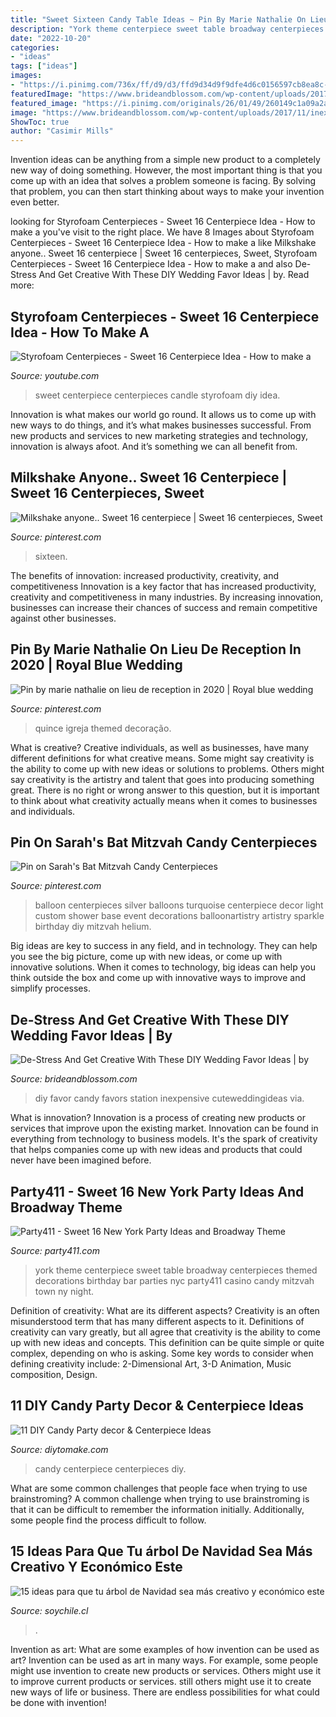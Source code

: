 ```yaml
---
title: "Sweet Sixteen Candy Table Ideas ~ Pin By Marie Nathalie On Lieu De Reception In 2020"
description: "York theme centerpiece sweet table broadway centerpieces themed decorations birthday bar parties nyc party411 casino candy mitzvah town ny night"
date: "2022-10-20"
categories:
- "ideas"
tags: ["ideas"]
images:
- "https://i.pinimg.com/736x/ff/d9/d3/ffd9d34d9f9dfe4d6c0156597cb8ea8c--custom-balloons-candy-centerpieces.jpg"
featuredImage: "https://www.brideandblossom.com/wp-content/uploads/2017/11/inexpensive-wedding-favors-best-photos-6.jpg"
featured_image: "https://i.pinimg.com/originals/26/01/49/260149c1a09a2af0b0de085307acb607.jpg"
image: "https://www.brideandblossom.com/wp-content/uploads/2017/11/inexpensive-wedding-favors-best-photos-6.jpg"
ShowToc: true
author: "Casimir Mills"
---
```



Invention ideas can be anything from a simple new product to a completely new way of doing something. However, the most important thing is that you come up with an idea that solves a problem someone is facing. By solving that problem, you can then start thinking about ways to make your invention even better.

	

		
looking for Styrofoam Centerpieces - Sweet 16 Centerpiece Idea - How to make a you've visit to the right place. We have 8 Images about Styrofoam Centerpieces - Sweet 16 Centerpiece Idea - How to make a like Milkshake anyone.. Sweet 16 centerpiece | Sweet 16 centerpieces, Sweet, Styrofoam Centerpieces - Sweet 16 Centerpiece Idea - How to make a and also De-Stress And Get Creative With These DIY Wedding Favor Ideas | by. Read more:
		
    
## Styrofoam Centerpieces - Sweet 16 Centerpiece Idea - How To Make A

<img loading=lazy src="https://i.ytimg.com/vi/RpVV1L6Y4BI/hqdefault.jpg" onerror="this.onerror=null;this.src='https://tse2.mm.bing.net/th?id=OIP.r_dWJD8qQt0TlP5ass-qvQHaFj&amp;pid=15.1';" alt="Styrofoam Centerpieces - Sweet 16 Centerpiece Idea - How to make a">

_Source: youtube.com_

>sweet centerpiece centerpieces candle styrofoam diy idea. 

	

Innovation is what makes our world go round. It allows us to come up with new ways to do things, and it’s what makes businesses successful. From new products and services to new marketing strategies and technology, innovation is always afoot. And it’s something we can all benefit from.

    
## Milkshake Anyone.. Sweet 16 Centerpiece | Sweet 16 Centerpieces, Sweet

<img loading=lazy src="https://i.pinimg.com/originals/26/01/49/260149c1a09a2af0b0de085307acb607.jpg" onerror="this.onerror=null;this.src='https://tse2.mm.bing.net/th?id=OIP.cbir2aIRoppODbCuqatnzgHaJ4&amp;pid=15.1';" alt="Milkshake anyone.. Sweet 16 centerpiece | Sweet 16 centerpieces, Sweet">

_Source: pinterest.com_

>sixteen. 

	

The benefits of innovation: increased productivity, creativity, and competitiveness
Innovation is a key factor that has increased productivity, creativity and competitiveness in many industries. By increasing innovation, businesses can increase their chances of success and remain competitive against other businesses.

    
## Pin By Marie Nathalie On Lieu De Reception In 2020 | Royal Blue Wedding

<img loading=lazy src="https://i.pinimg.com/736x/b1/21/ae/b121ae79e939e9e85acff5bb9c7c57a2.jpg" onerror="this.onerror=null;this.src='https://tse4.mm.bing.net/th?id=OIP.x6w1Jmqs3lNny792J7ldFgHaFj&amp;pid=15.1';" alt="Pin by marie nathalie on lieu de reception in 2020 | Royal blue wedding">

_Source: pinterest.com_

>quince igreja themed decoração. 

	

What is creative?
Creative individuals, as well as businesses, have many different definitions for what creative means. Some might say creativity is the ability to come up with new ideas or solutions to problems. Others might say creativity is the artistry and talent that goes into producing something great. There is no right or wrong answer to this question, but it is important to think about what creativity actually means when it comes to businesses and individuals.

    
## Pin On Sarah&#039;s Bat Mitzvah Candy Centerpieces

<img loading=lazy src="https://i.pinimg.com/736x/ff/d9/d3/ffd9d34d9f9dfe4d6c0156597cb8ea8c--custom-balloons-candy-centerpieces.jpg" onerror="this.onerror=null;this.src='https://tse1.mm.bing.net/th?id=OIP.5_hbu6YrQVbojrFr7UD6xgHaLG&amp;pid=15.1';" alt="Pin on Sarah&#039;s Bat Mitzvah Candy Centerpieces">

_Source: pinterest.com_

>balloon centerpieces silver balloons turquoise centerpiece decor light custom shower base event decorations balloonartistry artistry sparkle birthday diy mitzvah helium. 

	

Big ideas are key to success in any field, and in technology. They can help you see the big picture, come up with new ideas, or come up with innovative solutions. When it comes to technology, big ideas can help you think outside the box and come up with innovative ways to improve and simplify processes.

    
## De-Stress And Get Creative With These DIY Wedding Favor Ideas | By

<img loading=lazy src="https://www.brideandblossom.com/wp-content/uploads/2017/11/inexpensive-wedding-favors-best-photos-6.jpg" onerror="this.onerror=null;this.src='https://tse3.mm.bing.net/th?id=OIP.cqG8q0iBMBMo8Z_3-3bhvAAAAA&amp;pid=15.1';" alt="De-Stress And Get Creative With These DIY Wedding Favor Ideas | by">

_Source: brideandblossom.com_

>diy favor candy favors station inexpensive cuteweddingideas via. 

	

What is innovation?
Innovation is a process of creating new products or services that improve upon the existing market. Innovation can be found in everything from technology to business models. It's the spark of creativity that helps companies come up with new ideas and products that could never have been imagined before.

    
## Party411 - Sweet 16 New York Party Ideas And Broadway Theme

<img loading=lazy src="http://www.party411.com/Portals/0/images/sweet16/ny/ny-centerpiece.jpg" onerror="this.onerror=null;this.src='https://tse4.mm.bing.net/th?id=OIP.fLeGGa9vwplryHsDISgi-QHaLY&amp;pid=15.1';" alt="Party411 - Sweet 16 New York Party Ideas and Broadway Theme">

_Source: party411.com_

>york theme centerpiece sweet table broadway centerpieces themed decorations birthday bar parties nyc party411 casino candy mitzvah town ny night. 

	

Definition of creativity: What are its different aspects?
Creativity is an often misunderstood term that has many different aspects to it. Definitions of creativity can vary greatly, but all agree that creativity is the ability to come up with new ideas and concepts. This definition can be quite simple or quite complex, depending on who is asking. Some key words to consider when defining creativity include: 2-Dimensional Art, 3-D Animation, Music composition, Design.

    
## 11 DIY Candy Party Decor &amp; Centerpiece Ideas

<img loading=lazy src="https://www.diytomake.com/wp-content/uploads/2015/10/Candy-Centerpiece-Ideas-Sweet-.jpg" onerror="this.onerror=null;this.src='https://tse2.mm.bing.net/th?id=OIP.VlBvjjWgo0WCLO_BVVrqDAHaFJ&amp;pid=15.1';" alt="11 DIY Candy Party decor &amp; Centerpiece Ideas">

_Source: diytomake.com_

>candy centerpiece centerpieces diy. 

	

What are some common challenges that people face when trying to use brainstroming?
A common challenge when trying to use brainstroming is that it can be difficult to remember the information initially. Additionally, some people find the process difficult to follow.

    
## 15 Ideas Para Que Tu árbol De Navidad Sea Más Creativo Y Económico Este

<img loading=lazy src="https://img.soy-chile.cl/Fotos/2014/12/03/file_20141203172433.jpg" onerror="this.onerror=null;this.src='https://tse1.mm.bing.net/th?id=OIP.4j4uy8l5Xf5DKaS3JYHxdwHaLW&amp;pid=15.1';" alt="15 ideas para que tu árbol de Navidad sea más creativo y económico este">

_Source: soychile.cl_

>. 

	

Invention as art: What are some examples of how invention can be used as art?
Invention can be used as art in many ways. For example, some people might use invention to create new products or services. Others might use it to improve current products or services. still others might use it to create new ways of life or business. There are endless possibilities for what could be done with invention!

